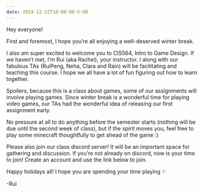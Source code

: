 ```yaml
---
date: 2024-12-22T10:00:00-5:00
---
```

Hey everyone!

First and foremost, I hope you’re all enjoying a well-deserved winter break.

I also am super excited to welcome you to CIS564, Intro to Game Design. If we haven’t met, I’m Rui (aka Rachel), your instructor. I along with our fabulous TAs (RuiPeng, Neha, Clara and Rain) will be facilitating and teaching this course. I hope we all have a lot of fun figuring out how to learn together.

Spoilers, because this is a class about games, some of our assignments will involve playing games. Since winter break is a wonderful time for playing video games, our TAs had the wonderful idea of releasing our first assignment early. 

No pressure at all to do anything before the semester starts (nothing will be due until the second week of class), but if the spirit moves you, feel free to play some minecraft thoughtfully to get ahead of the game :)

Please also join our class discord server! It will be an important space for gathering and discussion. If you’re not already on discord, now is your time to join! Create an account and use the link below to join.

Happy holidays all! I hope you are spending your time playing ✨

-Rui
